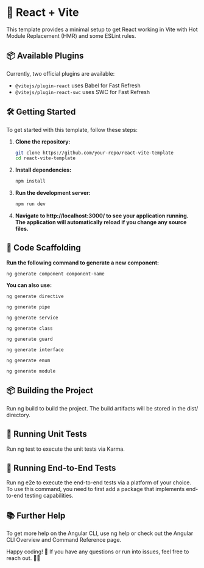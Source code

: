 # 🚀 React + Vite

This template provides a minimal setup to get React working in Vite with Hot Module Replacement (HMR) and some ESLint rules.

## 📦 Available Plugins

Currently, two official plugins are available:

- `@vitejs/plugin-react` uses Babel for Fast Refresh
- `@vitejs/plugin-react-swc` uses SWC for Fast Refresh

## 🛠️ Getting Started

To get started with this template, follow these steps:

1. **Clone the repository:**
   ```bash
   git clone https://github.com/your-repo/react-vite-template
   cd react-vite-template
   
2. **Install dependencies:**
   ```bash
   npm install
   
3. **Run the development server:**
   ```bash
   npm run dev
   
4. **Navigate to http://localhost:3000/ to see your application running. The application will automatically reload if you change any source files.**

## 🌿 Code Scaffolding
**Run the following command to generate a new component:**
    
    ng generate component component-name
     
**You can also use:**

    ng generate directive

    ng generate pipe

    ng generate service

    ng generate class

    ng generate guard

    ng generate interface

    ng generate enum

    ng generate module

## 📦 Building the Project
Run ng build to build the project. The build artifacts will be stored in the dist/ directory.

## 🧪 Running Unit Tests
Run ng test to execute the unit tests via Karma.

## 🚀 Running End-to-End Tests
Run ng e2e to execute the end-to-end tests via a platform of your choice. To use this command, you need to first add a package that implements end-to-end testing capabilities.

## 📚 Further Help
To get more help on the Angular CLI, use ng help or check out the Angular CLI Overview and Command Reference page.

Happy coding! 🎉 If you have any questions or run into issues, feel free to reach out. 🚀✨
